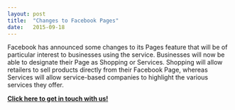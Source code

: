 ```yaml
---
layout: post
title:  "Changes to Facebook Pages"
date:   2015-09-18
---
```


Facebook has announced some changes to its Pages feature that will be of particular interest to businesses using the service. Businesses will now be able to designate their Page as Shopping or Services. Shopping will allow retailers to sell products directly from their Facebook Page, whereas Services will allow service-based companies to highlight the various services they offer.

**<a href="mailto:help@techiesupport.co">Click here to get in touch with us!</a>**
